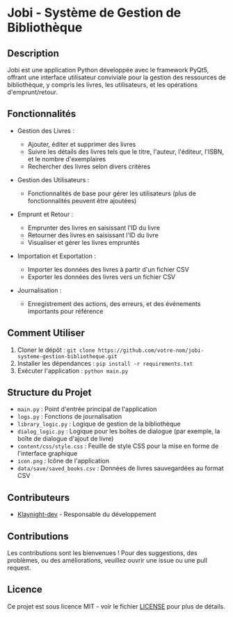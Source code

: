 # Jobi - Système de Gestion de Bibliothèque

## Description
Jobi est une application Python développée avec le framework PyQt5, offrant une interface utilisateur conviviale pour la gestion des ressources de bibliothèque, y compris les livres, les utilisateurs, et les opérations d'emprunt/retour.

## Fonctionnalités
- Gestion des Livres :
  - Ajouter, éditer et supprimer des livres
  - Suivre les détails des livres tels que le titre, l'auteur, l'éditeur, l'ISBN, et le nombre d'exemplaires
  - Rechercher des livres selon divers critères

- Gestion des Utilisateurs :
  - Fonctionnalités de base pour gérer les utilisateurs (plus de fonctionnalités peuvent être ajoutées)

- Emprunt et Retour :
  - Emprunter des livres en saisissant l'ID du livre
  - Retourner des livres en saisissant l'ID du livre
  - Visualiser et gérer les livres empruntés

- Importation et Exportation :
  - Importer les données des livres à partir d'un fichier CSV
  - Exporter les données des livres vers un fichier CSV

- Journalisation :
  - Enregistrement des actions, des erreurs, et des événements importants pour référence

## Comment Utiliser
1. Cloner le dépôt : `git clone https://github.com/votre-nom/jobi-systeme-gestion-bibliotheque.git`
2. Installer les dépendances : `pip install -r requirements.txt`
3. Exécuter l'application : `python main.py`

## Structure du Projet
- `main.py` : Point d'entrée principal de l'application
- `logs.py` : Fonctions de journalisation
- `library_logic.py` : Logique de gestion de la bibliothèque
- `dialog_logic.py` : Logique pour les boîtes de dialogue (par exemple, la boîte de dialogue d'ajout de livre)
- `content/css/style.css` : Feuille de style CSS pour la mise en forme de l'interface graphique
- `icon.png` : Icône de l'application
- `data/save/saved_books.csv` : Données de livres sauvegardées au format CSV

## Contributeurs
- [Klaynight-dev](https://github.com/Klaynight-dev) - Responsable du développement

## Contributions
Les contributions sont les bienvenues ! Pour des suggestions, des problèmes, ou des améliorations, veuillez ouvrir une issue ou une pull request.

## Licence
Ce projet est sous licence MIT - voir le fichier [LICENSE](LICENSE) pour plus de détails.
